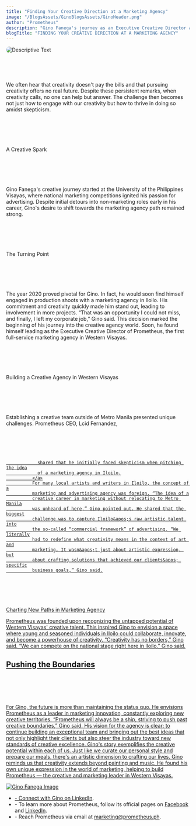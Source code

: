 ```yaml
---
title: "Finding Your Creative Direction at a Marketing Agency"
image: "/BlogsAssets/GinoBlogsAssets/GinoHeader.png"
author: "Prometheus"
description: "Gino Fanega's journey as an Executive Creative Director at Western Visayas' 1st full-service marketing agency shows finding creativity in marketing."
blogTitle: "FINDING YOUR CREATIVE DIRECTION AT A MARKETING AGENCY"
---
```


<div style="display: flex;
    flex-direction: column;
    gap: 4rem;">

  <img src="/BlogsAssets/GinoBlogsAssets/GinoHeader.png" alt="Descriptive Text" style="border-radius: 15px;">

  <p className="text-[#FFFFFF] sm:text-[28px] pb-5  sm:pb-10 ">
      We often hear that creativity doesn&apos;t pay the bills and that
              pursuing creativity offers no real future. Despite these
              persistent remarks, when creativity calls, no one can help but
              answer. The challenge then becomes not just how to engage with our
              creativity but how to thrive in doing so amidst skepticism.
  </p>

<p  className="text-[#FFFFFF] text-[20px] sm:text-[35px] pb-5 pt-10 font-bold " >
    A Creative Spark
</p>

<p className="text-[#FFFFFF] sm:text-[28px] pb-5  sm:pb-10 ">
     Gino Fanega&apos;s creative journey started at the University of
              the Philippines Visayas, where national marketing competitions
              ignited his passion for advertising. Despite initial detours into
              non-marketing roles early in his career, Gino&apos;s desire to
              shift towards the marketing agency path remained strong.
</p>

<p className="text-[#FFFFFF] text-[17px] sm:text-[30px] pb-5  pt-10 font-bold ">
  The Turning Point
</p>

<p className="text-[#FFFFFF] sm:text-[28px] pb-5  sm:pb-10">
           The year 2020 proved pivotal for Gino. In fact, he would soon find
              himself engaged in production shoots with a marketing agency in
              Iloilo. His commitment and creativity quickly made him stand out,
              leading to involvement in more projects. “That was an opportunity
              I could not miss, and finally, I left my corporate job,” Gino
              said. This decision marked the beginning of his journey into the
              creative agency world. Soon, he found himself leading as the
              Executive Creative Director of Prometheus, the first full-service
              marketing agency in Western Visayas.
</p>

<p className="text-[#FFFFFF] text-[20px]  sm:text-[35px] pb-5  pt-10  font-bold ">
    Building a Creative Agency in Western Visayas
</p>

<p className="text-[#FFFFFF] sm:text-[28px]  pb-10 ">
       Establishing a creative team outside of Metro Manila presented
              unique challenges. Prometheus CEO, Lcid Fernandez,
              <a className="text-blue-500" href="https://www.prometheus.ph/beautyofthestruggle">
              
                shared that he initially faced skepticism when pitching the idea
                of a marketing agency in Iloilo.
              </a>
              For many local artists and writers in Iloilo, the concept of a
              marketing and advertising agency was foreign. “The idea of a
              creative career in marketing without relocating to Metro Manila
              was unheard of here,” Gino pointed out. He shared that the biggest
              challenge was to capture Iloilo&apos;s raw artistic talent into
              the so-called “commercial framework” of advertising. “We literally
              had to redefine what creativity means in the context of art and
              marketing. It wasn&apos;t just about artistic expression, but
              about crafting solutions that achieved our clients&apos; specific
              business goals,” Gino said.
</p>

<p className="text-[#FFFFFF] text-[20px]  pb-5  pt-10  sm:text-[35px] font-bold">
 Charting New Paths in Marketing Agency
</p>

<p className="text-[#FFFFFF] sm:text-[28px] pb-10 ">
              Prometheus was founded upon recognizing the untapped potential of
              Western Visayas&apos; creative talent. This inspired Gino to
              envision a space where young and seasoned individuals in Iloilo
              could collaborate, innovate, and become a powerhouse of
              creativity. “Creativity has no borders,” Gino said. “We can
              compete on the national stage right here in Iloilo.” Gino said.
</p>

 <h2 className="text-[#FFFFFF] text-[20px]  sm:text-[35px] pb-5  pt-10   font-bold ">
              Pushing the Boundaries
      </h2>

<div>
  <p className="text-[#FFFFFF] sm:text-[28px] pb-10 ">
              For Gino, the future is more than maintaining the status quo. He
              envisions Prometheus as a leader in marketing innovation,
              constantly exploring new creative territories. “Prometheus will
              always be a ship, striving to push past creative boundaries,” Gino
              said. His vision for the agency is clear: to continue building an
              exceptional team and bringing out the best ideas that not only
              highlight their clients but also steer the industry toward new
              standards of creative excellence. Gino&apos;s story exemplifies
              the creative potential within each of us. Just like we curate our
              personal style and prepare our meals, there&apos;s an artistic
              dimension to crafting our lives. Gino reminds us that creativity
              extends beyond painting and music. He found his own unique
              expression in the world of marketing, helping to build Prometheus
              — the creative and marketing leader in Western Visayas.
        </p>
<div className="w-full pb-10  flex justify-center items-center ">
<img
              src="/BlogsAssets/GinoBlogsAssets/GinoPic.jpg"
              className="w-[700px] rounded-2xl pb-10"
              alt="Gino Fanega Image"
            />
</div>
  <ul className="text-[#FFFFFF]  sm:text-[15px] flex flex-col gap-5  ">
<li> -  Connect with Gino on <a href="https://www.linkedin.com/in/ginofanega/" className="text-blue-500">LinkedIn</a>. </li>
<li> - To learn more about Prometheus, follow its official pages on <a href="https://www.facebook.com/PrometheusPr" className="text-blue-500">Facebook</a> and <a href="https://www.linkedin.com/company/prometheusph/" className="text-blue-500">LinkedIn</a>. </li>
<li> - Reach Prometheus via email at <a href="mailto:marketing@prometheus.ph" className="text-blue-500">marketing@prometheus.ph</a>.</li>

</ul>

<div>
